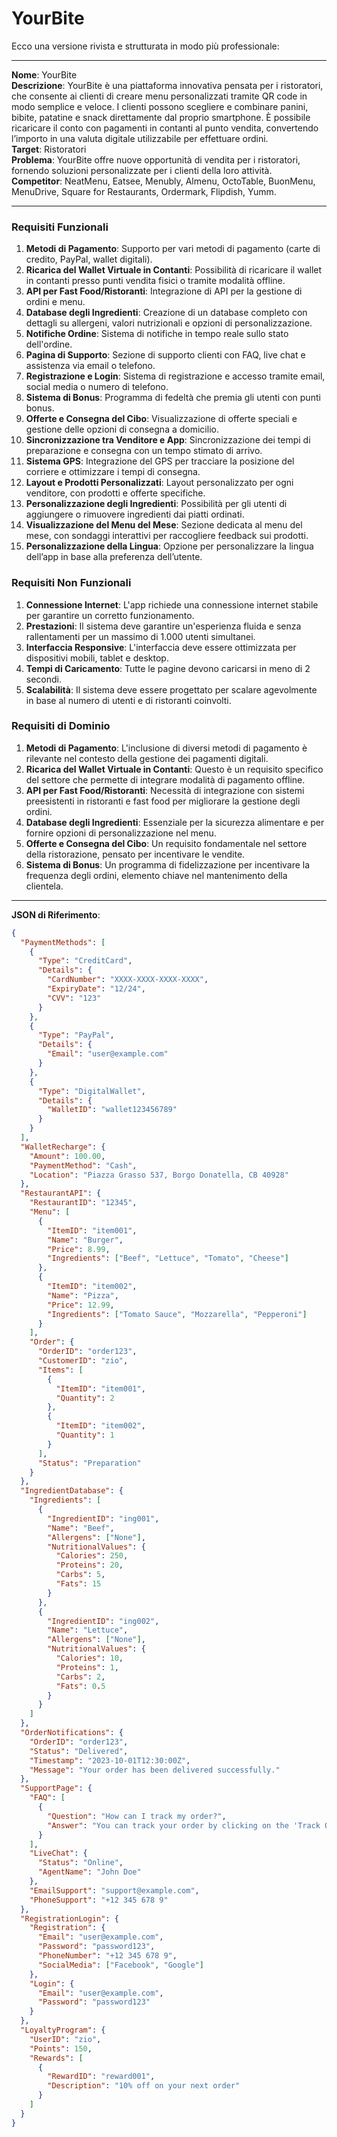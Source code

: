 # YourBite
Ecco una versione rivista e strutturata in modo più professionale:

---

**Nome**: YourBite  
**Descrizione**: YourBite è una piattaforma innovativa pensata per i ristoratori, che consente ai clienti di creare menu personalizzati tramite QR code in modo semplice e veloce. I clienti possono scegliere e combinare panini, bibite, patatine e snack direttamente dal proprio smartphone. È possibile ricaricare il conto con pagamenti in contanti al punto vendita, convertendo l’importo in una valuta digitale utilizzabile per effettuare ordini.  
**Target**: Ristoratori  
**Problema**: YourBite offre nuove opportunità di vendita per i ristoratori, fornendo soluzioni personalizzate per i clienti della loro attività.  
**Competitor**: NeatMenu, Eatsee, Menubly, Almenu, OctoTable, BuonMenu, MenuDrive, Square for Restaurants, Ordermark, Flipdish, Yumm.  

---

### Requisiti Funzionali

1. **Metodi di Pagamento**: Supporto per vari metodi di pagamento (carte di credito, PayPal, wallet digitali).
2. **Ricarica del Wallet Virtuale in Contanti**: Possibilità di ricaricare il wallet in contanti presso punti vendita fisici o tramite modalità offline.
3. **API per Fast Food/Ristoranti**: Integrazione di API per la gestione di ordini e menu.
4. **Database degli Ingredienti**: Creazione di un database completo con dettagli su allergeni, valori nutrizionali e opzioni di personalizzazione.
5. **Notifiche Ordine**: Sistema di notifiche in tempo reale sullo stato dell'ordine.
6. **Pagina di Supporto**: Sezione di supporto clienti con FAQ, live chat e assistenza via email o telefono.
7. **Registrazione e Login**: Sistema di registrazione e accesso tramite email, social media o numero di telefono.
8. **Sistema di Bonus**: Programma di fedeltà che premia gli utenti con punti bonus.
9. **Offerte e Consegna del Cibo**: Visualizzazione di offerte speciali e gestione delle opzioni di consegna a domicilio.
10. **Sincronizzazione tra Venditore e App**: Sincronizzazione dei tempi di preparazione e consegna con un tempo stimato di arrivo.
11. **Sistema GPS**: Integrazione del GPS per tracciare la posizione del corriere e ottimizzare i tempi di consegna.
12. **Layout e Prodotti Personalizzati**: Layout personalizzato per ogni venditore, con prodotti e offerte specifiche.
13. **Personalizzazione degli Ingredienti**: Possibilità per gli utenti di aggiungere o rimuovere ingredienti dai piatti ordinati.
14. **Visualizzazione del Menu del Mese**: Sezione dedicata al menu del mese, con sondaggi interattivi per raccogliere feedback sui prodotti.
15. **Personalizzazione della Lingua**: Opzione per personalizzare la lingua dell’app in base alla preferenza dell’utente.

### Requisiti Non Funzionali

1. **Connessione Internet**: L'app richiede una connessione internet stabile per garantire un corretto funzionamento.
2. **Prestazioni**: Il sistema deve garantire un'esperienza fluida e senza rallentamenti per un massimo di 1.000 utenti simultanei.
3. **Interfaccia Responsive**: L'interfaccia deve essere ottimizzata per dispositivi mobili, tablet e desktop.
4. **Tempi di Caricamento**: Tutte le pagine devono caricarsi in meno di 2 secondi.
5. **Scalabilità**: Il sistema deve essere progettato per scalare agevolmente in base al numero di utenti e di ristoranti coinvolti.

### Requisiti di Dominio

1. **Metodi di Pagamento**: L'inclusione di diversi metodi di pagamento è rilevante nel contesto della gestione dei pagamenti digitali.
2. **Ricarica del Wallet Virtuale in Contanti**: Questo è un requisito specifico del settore che permette di integrare modalità di pagamento offline.
3. **API per Fast Food/Ristoranti**: Necessità di integrazione con sistemi preesistenti in ristoranti e fast food per migliorare la gestione degli ordini.
4. **Database degli Ingredienti**: Essenziale per la sicurezza alimentare e per fornire opzioni di personalizzazione nel menu.
5. **Offerte e Consegna del Cibo**: Un requisito fondamentale nel settore della ristorazione, pensato per incentivare le vendite.
6. **Sistema di Bonus**: Un programma di fidelizzazione per incentivare la frequenza degli ordini, elemento chiave nel mantenimento della clientela.

---

**JSON di Riferimento**:  
```json
{
  "PaymentMethods": [
    {
      "Type": "CreditCard",
      "Details": {
        "CardNumber": "XXXX-XXXX-XXXX-XXXX",
        "ExpiryDate": "12/24",
        "CVV": "123"
      }
    },
    {
      "Type": "PayPal",
      "Details": {
        "Email": "user@example.com"
      }
    },
    {
      "Type": "DigitalWallet",
      "Details": {
        "WalletID": "wallet123456789"
      }
    }
  ],
  "WalletRecharge": {
    "Amount": 100.00,
    "PaymentMethod": "Cash",
    "Location": "Piazza Grasso 537, Borgo Donatella, CB 40928"
  },
  "RestaurantAPI": {
    "RestaurantID": "12345",
    "Menu": [
      {
        "ItemID": "item001",
        "Name": "Burger",
        "Price": 8.99,
        "Ingredients": ["Beef", "Lettuce", "Tomato", "Cheese"]
      },
      {
        "ItemID": "item002",
        "Name": "Pizza",
        "Price": 12.99,
        "Ingredients": ["Tomato Sauce", "Mozzarella", "Pepperoni"]
      }
    ],
    "Order": {
      "OrderID": "order123",
      "CustomerID": "zio",
      "Items": [
        {
          "ItemID": "item001",
          "Quantity": 2
        },
        {
          "ItemID": "item002",
          "Quantity": 1
        }
      ],
      "Status": "Preparation"
    }
  },
  "IngredientDatabase": {
    "Ingredients": [
      {
        "IngredientID": "ing001",
        "Name": "Beef",
        "Allergens": ["None"],
        "NutritionalValues": {
          "Calories": 250,
          "Proteins": 20,
          "Carbs": 5,
          "Fats": 15
        }
      },
      {
        "IngredientID": "ing002",
        "Name": "Lettuce",
        "Allergens": ["None"],
        "NutritionalValues": {
          "Calories": 10,
          "Proteins": 1,
          "Carbs": 2,
          "Fats": 0.5
        }
      }
    ]
  },
  "OrderNotifications": {
    "OrderID": "order123",
    "Status": "Delivered",
    "Timestamp": "2023-10-01T12:30:00Z",
    "Message": "Your order has been delivered successfully."
  },
  "SupportPage": {
    "FAQ": [
      {
        "Question": "How can I track my order?",
        "Answer": "You can track your order by clicking on the 'Track Order' link in your order confirmation email."
      }
    ],
    "LiveChat": {
      "Status": "Online",
      "AgentName": "John Doe"
    },
    "EmailSupport": "support@example.com",
    "PhoneSupport": "+12 345 678 9"
  },
  "RegistrationLogin": {
    "Registration": {
      "Email": "user@example.com",
      "Password": "password123",
      "PhoneNumber": "+12 345 678 9",
      "SocialMedia": ["Facebook", "Google"]
    },
    "Login": {
      "Email": "user@example.com",
      "Password": "password123"
    }
  },
  "LoyaltyProgram": {
    "UserID": "zio",
    "Points": 150,
    "Rewards": [
      {
        "RewardID": "reward001",
        "Description": "10% off on your next order"
      }
    ]
  }
}
```

